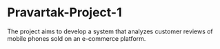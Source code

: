 # Pravartak-Project-1
The project aims to develop a system that analyzes customer reviews of mobile phones sold on an e-commerce platform. 
